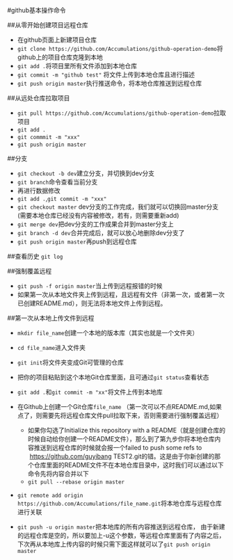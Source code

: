 #github基本操作命令

##从零开始创建项目远程仓库
- 在github页面上新建项目仓库
- `git clone https://github.com/Accumulations/github-operation-demo`将github上的项目仓库克隆到本地
- `git add .`将项目里所有文件添加到本地仓库
- `git commit -m "github test"`
将文件上传到本地仓库且进行描述
- `git push origin master`执行推送命令，将本地仓库推送到远程仓库

##从远处仓库拉取项目
- `git pull https://github.com/Accumulations/github-operation-demo`拉取项目
- `git add .`
- `git commmit -m "xxx"`
- `git push origin master`

##分支
- `git checkout -b dev`建立分支，并切换到dev分支 
- `git branch`命令查看当前分支
- 再进行数据修改
- `git add .`,`git commit -m "xxx"`
- `git checkout master` dev分支的工作完成，我们就可以切换回master分支 (需要本地仓库已经没有内容被修改，若有，则需要重新add)
- `git merge dev`把dev分支的工作成果合并到master分支上
- `git branch -d dev`合并完成后，就可以放心地删除dev分支了
- `git push origin master`再push到远程仓库

##查看历史
`git log`

##强制覆盖远程
- `git push -f origin master`当上传到远程报错的时候
- 如果第一次从本地文件夹上传到远程，且远程有文件（非第一次，或者第一次已创建README.md），则无法将本地文件上传到远程。

##第一次从本地上传文件到远程
- `mkdir file_name`创建一个本地的版本库（其实也就是一个文件夹）
- `cd file_name`进入文件夹
- `git init`将文件夹变成Git可管理的仓库
- 把你的项目粘贴到这个本地Git仓库里面，且可通过`git status`查看状态
- `git add .`和`git commit -m "xx"`将文件上传到本地库
- 在Github上创建一个Git仓库`file_name` （第一次可以不点README.md,如果点了，则需要先将远程仓库文件pull拉取下来，否则需要进行强制覆盖远程）
    - 如果你勾选了Initialize this repository with a README（就是创建仓库的时候自动给你创建一个README文件），那么到了第九步你将本地仓库内容推送到远程仓库的时候就会报一个failed to push some refs to  https://github.com/guyibang
TEST2.git的错。这是由于你新创建的那个仓库里面的README文件不在本地仓库目录中，这时我们可以通过以下命令先将内容合并以下
    - `git pull --rebase origin master`

- `git remote add origin https://github.com/Accumulations/file_name.git`将本地仓库与远程仓库进行关联
- `git push -u origin master`把本地库的所有内容推送到远程仓库， 由于新建的远程仓库是空的，所以要加上-u这个参数，等远程仓库里面有了内容之后，下次再从本地库上传内容的时候只需下面这样就可以了`git push origin master`